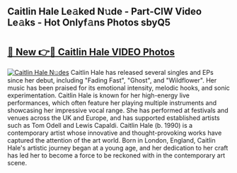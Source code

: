## Caitlin Hale Le𝚊ked N𝚞de - Part-ClW Video Le𝚊ks - Hot Onlyf𝚊ns Photos sbyQ5

# <h2><a href="http://ab99257.deff.icu/?id=Caitlin+Hale">🔗 New 👉🔴 Caitlin Hale VIDEO Photos</a></h2>

[![Caitlin Hale N𝚞des](https://i.imgur.com/rIISA9y.gif)](http://ab99257.deff.icu/?id=Caitlin+Hale)
Caitlin Hale has released several singles and EPs since her debut, including "Fading Fast", "Ghost", and "Wildflower". Her music has been praised for its emotional intensity, melodic hooks, and sonic experimentation. Caitlin Hale is known for her high-energy live performances, which often feature her playing multiple instruments and showcasing her impressive vocal range. She has performed at festivals and venues across the UK and Europe, and has supported established artists such as Tom Odell and Lewis Capaldi. Caitlin Hale (b. 1990) is a contemporary artist whose innovative and thought-provoking works have captured the attention of the art world. Born in London, England, Caitlin Hale's artistic journey began at a young age, and her dedication to her craft has led her to become a force to be reckoned with in the contemporary art scene.

